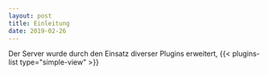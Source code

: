 ```yaml
---
layout: post
title: Einleitung
date: 2019-02-26
---
```


Der Server wurde durch den Einsatz diverser Plugins erweitert,
{{< plugins-list type="simple-view" >}}
